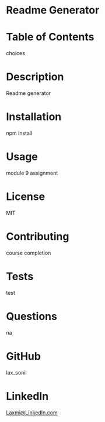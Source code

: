 # Readme Generator
  # Table of Contents
  choices

  # Description
  Readme generator

  # Installation
  npm install

  # Usage
  module 9 assignment

  # License
  MIT

  # Contributing
  course completion

  # Tests
  test

  # Questions
  na

  # GitHub
  lax_sonii

  # LinkedIn
  Laxmi@LinkedIn.com
